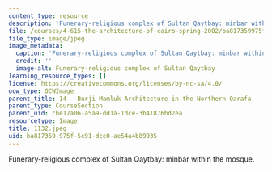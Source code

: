 ```yaml
---
content_type: resource
description: 'Funerary-religious complex of Sultan Qaytbay: minbar within the mosque.'
file: /courses/4-615-the-architecture-of-cairo-spring-2002/ba817359975f5c91dce0ae54a4b89935_1132.jpeg
file_type: image/jpeg
image_metadata:
  caption: 'Funerary-religious complex of Sultan Qaytbay: minbar within the mosque.'
  credit: ''
  image-alt: Funerary-religious complex of Sultan Qaytbay
learning_resource_types: []
license: https://creativecommons.org/licenses/by-nc-sa/4.0/
ocw_type: OCWImage
parent_title: 14 - Burji Mamluk Architecture in the Northern Qarafa
parent_type: CourseSection
parent_uid: cbe17a06-a5a9-dd1a-1dce-3b41876bd2ea
resourcetype: Image
title: 1132.jpeg
uid: ba817359-975f-5c91-dce0-ae54a4b89935
---
```

Funerary-religious complex of Sultan Qaytbay: minbar within the mosque.